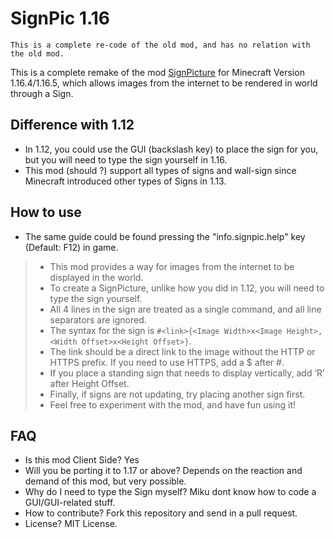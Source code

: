 # SignPic 1.16

`This is a complete re-code of the old mod, and has no relation with the old mod.`

This is a complete remake of the mod [SignPicture](https://www.curseforge.com/minecraft/mc-mods/signpicture) for Minecraft Version 1.16.4/1.16.5,
which allows images from the internet to be rendered in world through a Sign.

## Difference with 1.12
- In 1.12, you could use the GUI (backslash key) to place the sign for you, but you will need to type the sign yourself in 1.16.
- This mod (should ?) support all types of signs and wall-sign since Minecraft introduced other types of Signs in 1.13.

## How to use
- The same guide could be found pressing the "info.signpic.help" key (Default: F12) in game.

>- This mod provides a way for images from the internet to be displayed in the world.
>- To create a SignPicture, unlike how you did in 1.12, you will need to type the sign yourself.
>- All 4 lines in the sign are treated as a single command, and all line separators are ignored.
>- The syntax for the sign is `#<link>{<Image Width>x<Image Height>, <Width Offset>x<Height Offset>}`.
>- The link should be a direct link to the image without the HTTP or HTTPS prefix. If you need to use HTTPS, add a $ after #.
>- If you place a standing sign that needs to display vertically, add ‘R’ after Height Offset.
>- Finally, if signs are not updating, try placing another sign first.
>- Feel free to experiment with the mod, and have fun using it!

## FAQ
- Is this mod Client Side? Yes
- Will you be porting it to 1.17 or above? Depends on the reaction and demand of this mod, but very possible.
- Why do I need to type the Sign myself? Miku dont know how to code a GUI/GUI-related stuff.
- How to contribute? Fork this repository and send in a pull request.
- License? MIT License.